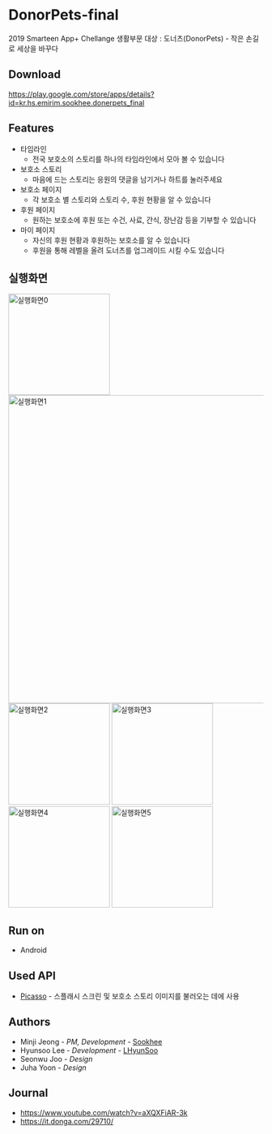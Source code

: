# DonorPets-final
2019 Smarteen App+ Chellange 생활부문 대상 : 도너츠(DonorPets) - 작은 손길로 세상을 바꾸다

## Download
https://play.google.com/store/apps/details?id=kr.hs.emirim.sookhee.donerpets_final

## Features
* 타임라인
  * 전국 보호소의 스토리를 하나의 타임라인에서 모아 볼 수 있습니다
* 보호소 스토리
  * 마음에 드는 스토리는 응원의 댓글을 남기거나 하트를 눌러주세요
* 보호소 페이지
  * 각 보호소 별 스토리와 스토리 수, 후원 현황을 알 수 있습니다
* 후원 페이지
  * 원하는 보호소에 후원 또는 수건, 사료, 간식, 장난감 등을 기부할 수 있습니다
* 마이 페이지
  * 자신의 후원 현황과 후원하는 보호소를 알 수 있습니다
  * 후원을 통해 레벨을 올려 도너츠를 업그레이드 시킬 수도 있습니다

## 실행화면
<img src="https://lh3.googleusercontent.com/sG3HP7PE4-eovjFEh12ed-OFA0fujGdIH-5voWZUda9wKqxAFjVfKutPa4soaFMqaeM=w1536-h706-rw" width="200px" title="실행화면 p0" alt="실행화면0"></img>
<img src="https://postfiles.pstatic.net/MjAxOTExMThfNjUg/MDAxNTc0MDAyODkxMTEx.WuYqusnCwp27HKdHsdMBgMEy_h6bD_GO2_dVcmIyjxUg.svzdc0SE9kLdMAgamiHD9Clm80lMDX-o9ort8vlJLzgg.PNG.gkh10004/%EB%8F%84%EB%84%88%EC%B8%A0(DonorPets_%EB%B0%9C%ED%91%9C).png?type=w773" width="608px" title="실행화면 p1" alt="실행화면1"></img><br/>
<img src="https://lh3.googleusercontent.com/VWc4NwJIw8INcQuGiZqPPzOBhVbQT39S9eVEVtDSz867Z8_FJMYose6yaMavZmfGwts=w1536-h706-rw" width="200px" title="실행화면 p2" alt="실행화면2"></img>
<img src="https://lh3.googleusercontent.com/62s13SXjJ748jyuGsz1nx1O3rLxoAJliUocToEkxNksksPUxvzsHMOVo6K8oiafxmck=w1536-h706-rw" width="200px" title="실행화면 p3" alt="실행화면3"></img>
<img src="https://lh3.googleusercontent.com/rjcF_Ug_j4ldlAoYykJ6-2VS4JN_Q49Pc4W_UPlbj50UU7dl2V-FEQmDwtTFAhwtyys=w1536-h706-rw" width="200px" title="실행화면 p4" alt="실행화면4"></img>
<img src="https://lh3.googleusercontent.com/S-9n1WO4SAW_piIPFSs_kqubb2Z1Ukih1VAGJEBQEOEPuIT3eiXT9FkTMD_alTMKRhvO=w1536-h706-rw" width="200px" title="실행화면 p5" alt="실행화면5"></img>

## Run on
* Android

## Used API
* [Picasso](https://square.github.io/picasso/) - 스플래시 스크린 및 보호소 스토리 이미지를 불러오는 데에 사용

## Authors
* Minji Jeong - *PM, Development* - [Sookhee](https://github.com/Sookhee)
* Hyunsoo Lee - *Development* - [LHyunSoo](https://github.com/LHyunSoo)
* Seonwu Joo - *Design*
* Juha Yoon - *Design*


## Journal
* https://www.youtube.com/watch?v=aXQXFiAR-3k
* https://it.donga.com/29710/
